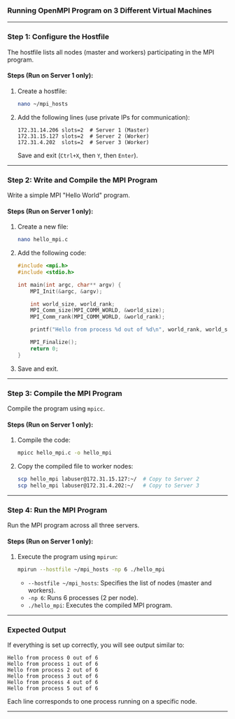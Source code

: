 ### **Running OpenMPI Program on 3 Different Virtual Machines**



---

### **Step 1: Configure the Hostfile**
The hostfile lists all nodes (master and workers) participating in the MPI program.

#### **Steps (Run on Server 1 only):**
1. Create a hostfile:
   ```bash
   nano ~/mpi_hosts
   ```
2. Add the following lines (use private IPs for communication):
   ```
   172.31.14.206 slots=2  # Server 1 (Master)
   172.31.15.127 slots=2  # Server 2 (Worker)
   172.31.4.202  slots=2  # Server 3 (Worker)
   ```
   Save and exit (`Ctrl+X`, then `Y`, then `Enter`).

---

### **Step 2: Write and Compile the MPI Program**
Write a simple MPI "Hello World" program.

#### **Steps (Run on Server 1 only):**
1. Create a new file:
   ```bash
   nano hello_mpi.c
   ```
2. Add the following code:
   ```c
   #include <mpi.h>
   #include <stdio.h>

   int main(int argc, char** argv) {
       MPI_Init(&argc, &argv);

       int world_size, world_rank;
       MPI_Comm_size(MPI_COMM_WORLD, &world_size);
       MPI_Comm_rank(MPI_COMM_WORLD, &world_rank);

       printf("Hello from process %d out of %d\n", world_rank, world_size);

       MPI_Finalize();
       return 0;
   }
   ```
3. Save and exit.

---

### **Step 3: Compile the MPI Program**
Compile the program using `mpicc`.

#### **Steps (Run on Server 1 only):**
1. Compile the code:
   ```bash
   mpicc hello_mpi.c -o hello_mpi
   ```
2. Copy the compiled file to worker nodes:
   ```bash
   scp hello_mpi labuser@172.31.15.127:~/  # Copy to Server 2
   scp hello_mpi labuser@172.31.4.202:~/   # Copy to Server 3
   ```

---

### **Step 4: Run the MPI Program**
Run the MPI program across all three servers.

#### **Steps (Run on Server 1 only):**
1. Execute the program using `mpirun`:
   ```bash
   mpirun --hostfile ~/mpi_hosts -np 6 ./hello_mpi
   ```
   - `--hostfile ~/mpi_hosts`: Specifies the list of nodes (master and workers).
   - `-np 6`: Runs 6 processes (2 per node).
   - `./hello_mpi`: Executes the compiled MPI program.

---

### **Expected Output**
If everything is set up correctly, you will see output similar to:
```
Hello from process 0 out of 6
Hello from process 1 out of 6
Hello from process 2 out of 6
Hello from process 3 out of 6
Hello from process 4 out of 6
Hello from process 5 out of 6
```

Each line corresponds to one process running on a specific node.

---
